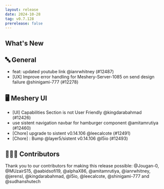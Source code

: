 ```yaml
---
layout: release
date: 2024-10-28
tag: v0.7.128
prerelease: false
---
```


## What's New
## 🔤 General
- feat: updated youtube link @ianrwhitney (#12487)
- [UX] Improve error handling for Meshery-Server-1085 on send design failure @shinigami-777 (#12278)

## 🖥 Meshery UI

- [UI] Capabilities Section is not User Friendly  @kingdarabahmad (#12426)
- use sistent navigation navbar for hamburger component @amitamrutiya (#12460)
- [Chore] upgrade to  sistent v0.14.106 @leecalcote (#12491)
- [Chore] : Bump @layer5/sistent v0.14.106 @l5io (#12493)

## 👨🏽‍💻 Contributors

Thank you to our contributors for making this release possible:
@Jougan-0, @MUzairS15, @aabidsofi19, @alphaX86, @amitamrutiya, @ianrwhitney, @jerensl, @kingdarabahmad, @l5io, @leecalcote, @shinigami-777 and @sudhanshutech


